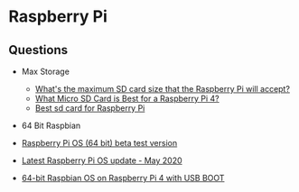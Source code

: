 # Raspberry Pi

## Questions


* Max Storage

  * [What's the maximum SD card size that the Raspberry Pi will accept?](https://raspberrypi.stackexchange.com/questions/36/whats-the-maximum-sd-card-size-that-the-raspberry-pi-will-accept-do-larger-car/50152#50152)
  * [What Micro SD Card is Best for a Raspberry Pi 4?](https://maker.pro/raspberry-pi/tutorial/what-micro-sd-card-is-best-for-a-raspberry-pi-4)
  * [Best sd card for Raspberry Pi](https://kalitut.com/sd-card-for-raspberry-pi/)

* 64 Bit Raspbian

* [Raspberry Pi OS (64 bit) beta test version](https://www.raspberrypi.org/forums/viewtopic.php?t=275370)
* [Latest Raspberry Pi OS update - May 2020](https://www.raspberrypi.org/blog/latest-raspberry-pi-os-update-may-2020/)
* [64-bit Raspbian OS on Raspberry Pi 4 with USB BOOT](https://webtechie.be/post/2020-09-29-64bit-raspbianos-on-raspberrypi4-with-usbboot/)
